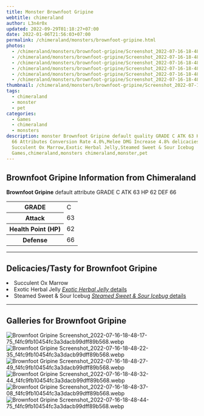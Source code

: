 ```yaml
---
title: Monster Brownfoot Gripine
webtitle: chimeraland
author: L3n4r0x
updated: 2022-09-29T01:18:27+07:00
date: 2022-01-06T21:56:03+07:00
permalink: /chimeraland/monsters/brownfoot-gripine.html
photos:
  - /chimeraland/monsters/brownfoot-gripine/Screenshot_2022-07-16-18-48-17-75_f4fc9fb10454fc3a3dacb99dff89b568.webp
  - /chimeraland/monsters/brownfoot-gripine/Screenshot_2022-07-16-18-48-22-35_f4fc9fb10454fc3a3dacb99dff89b568.webp
  - /chimeraland/monsters/brownfoot-gripine/Screenshot_2022-07-16-18-48-27-49_f4fc9fb10454fc3a3dacb99dff89b568.webp
  - /chimeraland/monsters/brownfoot-gripine/Screenshot_2022-07-16-18-48-32-44_f4fc9fb10454fc3a3dacb99dff89b568.webp
  - /chimeraland/monsters/brownfoot-gripine/Screenshot_2022-07-16-18-48-37-08_f4fc9fb10454fc3a3dacb99dff89b568.webp
  - /chimeraland/monsters/brownfoot-gripine/Screenshot_2022-07-16-18-48-44-75_f4fc9fb10454fc3a3dacb99dff89b568.webp
thumbnail: /chimeraland/monsters/brownfoot-gripine/Screenshot_2022-07-16-18-48-17-75_f4fc9fb10454fc3a3dacb99dff89b568.webp
tags:
  - chimeraland
  - monster
  - pet
categories:
  - Games
  - chimeraland
  - monsters
description: monster Brownfoot Gripine default quality GRADE C ATK 63 HP 62 DEF
  66 Attributes Conversion Rate 4.0%,Melee DMG Increase 4.8% delicacies/tasty
  Succulent Ox Marrow,Exotic Herbal Jelly,Steamed Sweet & Sour Icebug
  Games,chimeraland,monsters chimeraland,monster,pet
---
```


<section id="bootstrap-wrapper"><link rel="stylesheet" href="https://rawcdn.githack.com/dimaslanjaka/Web-Manajemen/0c3b5aa1813bd4abcd2c11bf3e37928b15c28664/css/bootstrap-5-3-0-alpha3-wrapper.css"/><h2 id="attribute">Brownfoot Gripine Information from Chimeraland</h2><p><b>Brownfoot Gripine</b> default attribute GRADE C ATK 63 HP 62 DEF 66<table><tr><th>GRADE</th><td>C</td></tr><tr><th>Attack</th><td>63</td></tr><tr><th>Health Point (HP)</th><td>62</td></tr><tr><th>Defense</th><td>66</td></tr></table></p><hr/><h2 id="delicacies">Delicacies/Tasty for Brownfoot Gripine</h2><div class="text-white bg-dark"><li class="d-flex justify-content-between">Succulent Ox Marrow </li><li class="d-flex justify-content-between">Exotic Herbal Jelly <a href="/chimeraland/recipes/exotic-herbal-jelly.html" title="Click here to view recipe Exotic Herbal Jelly details"><i>Exotic Herbal Jelly</i> details</a></li><li class="d-flex justify-content-between">Steamed Sweet &amp; Sour Icebug <a href="/chimeraland/recipes/steamed-sweet-and-sour-icebug.html" title="Click here to view recipe Steamed Sweet &amp; Sour Icebug details"><i>Steamed Sweet &amp; Sour Icebug</i> details</a></li></div><hr/><div id="gallery"><h2>Galleries for Brownfoot Gripine</h2><div class="row"><div class="col-lg-6 col-12"><img src="/chimeraland/monsters/brownfoot-gripine/Screenshot_2022-07-16-18-48-17-75_f4fc9fb10454fc3a3dacb99dff89b568.webp" alt="Brownfoot Gripine Screenshot_2022-07-16-18-48-17-75_f4fc9fb10454fc3a3dacb99dff89b568.webp"/></div><div class="col-lg-6 col-12"><img src="/chimeraland/monsters/brownfoot-gripine/Screenshot_2022-07-16-18-48-22-35_f4fc9fb10454fc3a3dacb99dff89b568.webp" alt="Brownfoot Gripine Screenshot_2022-07-16-18-48-22-35_f4fc9fb10454fc3a3dacb99dff89b568.webp"/></div><div class="col-lg-6 col-12"><img src="/chimeraland/monsters/brownfoot-gripine/Screenshot_2022-07-16-18-48-27-49_f4fc9fb10454fc3a3dacb99dff89b568.webp" alt="Brownfoot Gripine Screenshot_2022-07-16-18-48-27-49_f4fc9fb10454fc3a3dacb99dff89b568.webp"/></div><div class="col-lg-6 col-12"><img src="/chimeraland/monsters/brownfoot-gripine/Screenshot_2022-07-16-18-48-32-44_f4fc9fb10454fc3a3dacb99dff89b568.webp" alt="Brownfoot Gripine Screenshot_2022-07-16-18-48-32-44_f4fc9fb10454fc3a3dacb99dff89b568.webp"/></div><div class="col-lg-6 col-12"><img src="/chimeraland/monsters/brownfoot-gripine/Screenshot_2022-07-16-18-48-37-08_f4fc9fb10454fc3a3dacb99dff89b568.webp" alt="Brownfoot Gripine Screenshot_2022-07-16-18-48-37-08_f4fc9fb10454fc3a3dacb99dff89b568.webp"/></div><div class="col-lg-6 col-12"><img src="/chimeraland/monsters/brownfoot-gripine/Screenshot_2022-07-16-18-48-44-75_f4fc9fb10454fc3a3dacb99dff89b568.webp" alt="Brownfoot Gripine Screenshot_2022-07-16-18-48-44-75_f4fc9fb10454fc3a3dacb99dff89b568.webp"/></div></div></div></section>